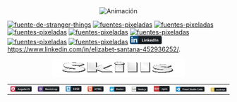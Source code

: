 

<div align="center">
  <img src="https://github.com/ElyJF/ElyJF/blob/main/Dise%C3%B1o%20sin%20t%C3%ADtulo%20(2)%20(2).gif" alt="Animación" autoplay loop />
</div>

<a href="https://fontmeme.com/es/fuente-de-stranger-things/"><img src="https://fontmeme.com/permalink/230629/4beb80101dc14dee6ab786a50f87cb3d.png" alt="fuente-de-stranger-things" border="0"></a>
<a href="https://fontmeme.com/es/fuentes-pixeladas/"> <img src="https://fontmeme.com/permalink/230627/21028582d965fd70f7ea662864e290f8.png" alt="fuentes-pixeladas" border="0"></a>
<a href="https://fontmeme.com/es/fuentes-pixeladas/"><img src="https://fontmeme.com/permalink/230627/4a96ee3a49effba4ad445b802c6b530d.png" alt="fuentes-pixeladas" border="0"></a>
<a href="https://fontmeme.com/es/fuentes-pixeladas/"><img src="https://fontmeme.com/permalink/230627/785e836b26344253cd583c9cfdd7e1b4.png" alt="fuentes-pixeladas" border="0"></a>
<a href="https://fontmeme.com/es/fuentes-pixeladas/"><img src="https://fontmeme.com/permalink/230627/ecf71f5168c2cde92562784dcfebdae0.png" alt="fuentes-pixeladas" border="0"></a>
<a href="https://fontmeme.com/es/fuentes-pixeladas/"><img src="https://fontmeme.com/permalink/230627/5f0de220689532ba262415091f4713cd.png" alt="fuentes-pixeladas" border="0"></a>
<a href="https://fontmeme.com/es/fuentes-pixeladas/"><img src="https://fontmeme.com/permalink/230627/41ed949727b3ad4bae9c53212db9cf88.png" alt="fuentes-pixeladas" border="0"></a>
<a href="https://fontmeme.com/es/fuentes-pixeladas/"><img src="https://fontmeme.com/permalink/230627/d3a9e39332328eac802709261dd9595e.png" alt="fuentes-pixeladas" border="0"></a> ![Texto alternativo](https://github.com/ElyJF/ElyJF/blob/main/linkedin_button_icon_151847.png) https://www.linkedin.com/in/elizabet-santana-452936252/.

<div align="center">
<img src="https://github.com/ElyJF/ElyJF/blob/main/Skills-28-6-2023.gif" width="300px" height="40px" autoplay loop/>
</div>



<div align="center">
  <table>
    <tr>
      <td align="center">
        <img src="https://raw.githubusercontent.com/ElyJF/ElyJF/main/angular_button_icon_151960%20(1).png" alt="Texto alternativo" width="100%">
      </td>
      <td align="center">
        <img src="https://raw.githubusercontent.com/ElyJF/ElyJF/main/bootstrap_button_icon_151958%20(1).png" alt="Texto alternativo" width="100%">
      </td>
      <td align="center">
        <img src="https://raw.githubusercontent.com/ElyJF/ElyJF/main/css_button_icon_151935.png" alt="Texto alternativo" width="100%">
      </td>
      <td align="center">
        <img src="https://raw.githubusercontent.com/ElyJF/ElyJF/main/html_button_icon_151929%20(1).png" alt="Texto alternativo" width="100%">
      </td>
      <td align="center">
        <img src="https://raw.githubusercontent.com/ElyJF/ElyJF/main/docker_button_icon_151885.png" alt="Texto alternativo" width="100%">
      </td>
      <td align="center">
        <img src="https://raw.githubusercontent.com/ElyJF/ElyJF/main/nodejs_button_icon_151951.png" alt="Texto alternativo" width="100%">
      </td>
      <td align="center">
        <img src="https://raw.githubusercontent.com/ElyJF/ElyJF/main/npm_button_icon_151891.png" alt="Texto alternativo" width="100%">
      </td>
      <td align="center">
        <img src="https://raw.githubusercontent.com/ElyJF/ElyJF/main/visualstudio_code_button_icon_151868%20(2).png" alt="Texto alternativo" width="100%">
      </td>
        <td align="center">
        <img src="https://raw.githubusercontent.com/ElyJF/ElyJF/main/js_button_icon_151927.png" alt="Texto alternativo" width="100%">
      </td>
    </tr>
  </table>
</div>




